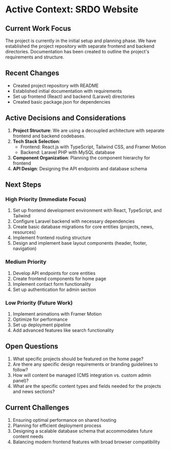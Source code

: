 # Active Context: SRDO Website

## Current Work Focus

The project is currently in the initial setup and planning phase. We have established the project repository with separate frontend and backend directories. Documentation has been created to outline the project's requirements and structure.

## Recent Changes

- Created project repository with README
- Established initial documentation with requirements
- Set up frontend (React) and backend (Laravel) directories
- Created basic package.json for dependencies

## Active Decisions and Considerations

1. **Project Structure**: We are using a decoupled architecture with separate frontend and backend codebases.
2. **Tech Stack Selection**:
   - Frontend: React.js with TypeScript, Tailwind CSS, and Framer Motion
   - Backend: Laravel PHP with MySQL database
3. **Component Organization**: Planning the component hierarchy for frontend
4. **API Design**: Designing the API endpoints and database schema

## Next Steps

### High Priority (Immediate Focus)

1. Set up frontend development environment with React, TypeScript, and Tailwind
2. Configure Laravel backend with necessary dependencies
3. Create basic database migrations for core entities (projects, news, resources)
4. Implement frontend routing structure
5. Design and implement base layout components (header, footer, navigation)

### Medium Priority

1. Develop API endpoints for core entities
2. Create frontend components for home page
3. Implement contact form functionality
4. Set up authentication for admin section

### Low Priority (Future Work)

1. Implement animations with Framer Motion
2. Optimize for performance
3. Set up deployment pipeline
4. Add advanced features like search functionality

## Open Questions

1. What specific projects should be featured on the home page?
2. Are there any specific design requirements or branding guidelines to follow?
3. How will content be managed (CMS integration vs. custom admin panel)?
4. What are the specific content types and fields needed for the projects and news sections?

## Current Challenges

1. Ensuring optimal performance on shared hosting
2. Planning for efficient deployment process
3. Designing a scalable database schema that accommodates future content needs
4. Balancing modern frontend features with broad browser compatibility
